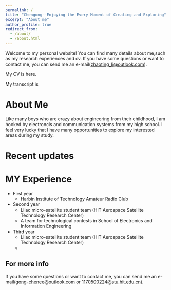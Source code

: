 ```yaml
---
permalink: /
title: "Chengong--Enjoying the Every Moment of Creating and Exploring"
excerpt: "About me"
author_profile: true
redirect_from: 
  - /about/
  - /about.html
---
```


Welcome to my personal website! You can find many details about me,such as my research experiences and cv. If you have some questions or want to contact me, you can send me an e-mail(zhaoting_li@outlook.com).

My CV is here. 

My transcript is 



About Me
======
Like many boys who are crazy about engineering from their childhood, I am hooked by electroncis and communication systems from my high school. I feel very lucky that I have many opportunities to explore my interested areas during my study.

Recent updates
======



MY Experience
======
* First year
  * Harbin Institute of Technology Amateur Radio Club
* Second year
  * Lilac micro-satellite student team (HIT Aerospace Satellite Technology Research Center)
  * A team for technological contests in School of Electronics and Information Engineering
* Third year
  *  Lilac micro-satellite student team (HIT Aerospace Satellite Technology Research Center)
  * 

For more info
------
If you have some questions or want to contact me, you can send me an e-mail(gong-chenee@outlook.com or 1170500224@stu.hit.edu.cn).